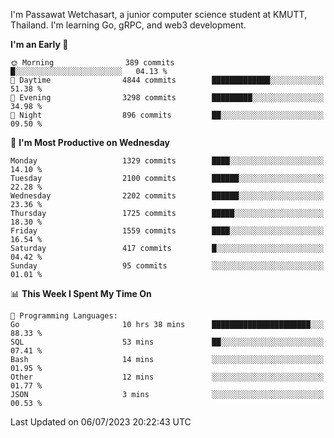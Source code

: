 
I'm Passawat Wetchasart, a junior computer science student at KMUTT, Thailand. I'm learning Go, gRPC, and web3 development.



<!--START_SECTION:waka-->
**I'm an Early 🐤** 

```text
🌞 Morning                389 commits         █░░░░░░░░░░░░░░░░░░░░░░░░   04.13 % 
🌆 Daytime                4844 commits        █████████████░░░░░░░░░░░░   51.38 % 
🌃 Evening                3298 commits        █████████░░░░░░░░░░░░░░░░   34.98 % 
🌙 Night                  896 commits         ██░░░░░░░░░░░░░░░░░░░░░░░   09.50 % 
```
📅 **I'm Most Productive on Wednesday** 

```text
Monday                   1329 commits        ████░░░░░░░░░░░░░░░░░░░░░   14.10 % 
Tuesday                  2100 commits        ██████░░░░░░░░░░░░░░░░░░░   22.28 % 
Wednesday                2202 commits        ██████░░░░░░░░░░░░░░░░░░░   23.36 % 
Thursday                 1725 commits        █████░░░░░░░░░░░░░░░░░░░░   18.30 % 
Friday                   1559 commits        ████░░░░░░░░░░░░░░░░░░░░░   16.54 % 
Saturday                 417 commits         █░░░░░░░░░░░░░░░░░░░░░░░░   04.42 % 
Sunday                   95 commits          ░░░░░░░░░░░░░░░░░░░░░░░░░   01.01 % 
```


📊 **This Week I Spent My Time On** 

```text
💬 Programming Languages: 
Go                       10 hrs 38 mins      ██████████████████████░░░   88.33 % 
SQL                      53 mins             ██░░░░░░░░░░░░░░░░░░░░░░░   07.41 % 
Bash                     14 mins             ░░░░░░░░░░░░░░░░░░░░░░░░░   01.95 % 
Other                    12 mins             ░░░░░░░░░░░░░░░░░░░░░░░░░   01.77 % 
JSON                     3 mins              ░░░░░░░░░░░░░░░░░░░░░░░░░   00.53 % 
```


 Last Updated on 06/07/2023 20:22:43 UTC
<!--END_SECTION:waka-->

<!--
**markpassawat/markpassawat** is a ✨ _special_ ✨ repository because its `README.md` (this file) appears on your GitHub profile.

Here are some ideas to get you started:

- 🔭 I’m currently working on ...
- 🌱 I’m currently learning ...
- 👯 I’m looking to collaborate on ...
- 🤔 I’m looking for help with ...
- 💬 Ask me about ...
- 📫 How to reach me: ...
- 😄 Pronouns: He/Him
- ⚡ Fun fact: ...
-->
